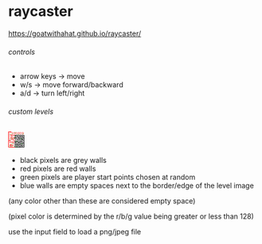# raycaster

https://goatwithahat.github.io/raycaster/

###### controls

- arrow keys -> move
- w/s -> move forward/backward
- a/d -> turn left/right

###### custom levels
![example level image](https://raw.githubusercontent.com/goatwithahat/raycaster/main/level.png)

- black pixels are grey walls
- red pixels are red walls
- green pixels are player start points chosen at random
- blue walls are empty spaces next to the border/edge of the level image

(any color other than these are considered empty space)

(pixel color is determined by the r/b/g value being greater or less than 128)

use the input field to load a png/jpeg file
